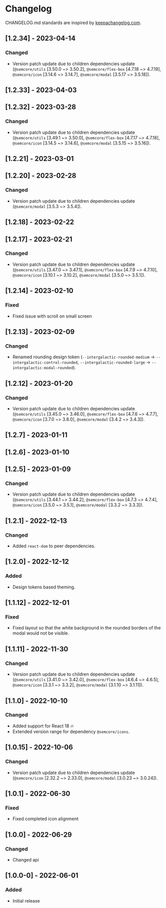 # Changelog

CHANGELOG.md standards are inspired by [keepachangelog.com](https://keepachangelog.com/en/1.0.0/).

## [1.2.34] - 2023-04-14

### Changed

- Version patch update due to children dependencies update (`@semcore/utils` [3.50.0 ~> 3.50.2], `@semcore/flex-box` [4.7.18 ~> 4.7.19], `@semcore/icon` [3.14.6 ~> 3.14.7], `@semcore/modal` [3.5.17 ~> 3.5.18]).

## [1.2.33] - 2023-04-03

## [1.2.32] - 2023-03-28

### Changed

- Version patch update due to children dependencies update (`@semcore/utils` [3.49.1 ~> 3.50.0], `@semcore/flex-box` [4.7.17 ~> 4.7.18], `@semcore/icon` [3.14.5 ~> 3.14.6], `@semcore/modal` [3.5.15 ~> 3.5.16]).

## [1.2.21] - 2023-03-01

## [1.2.20] - 2023-02-28

### Changed

- Version patch update due to children dependencies update (`@semcore/modal` [3.5.3 ~> 3.5.4]).

## [1.2.18] - 2023-02-22

## [1.2.17] - 2023-02-21

### Changed

- Version patch update due to children dependencies update (`@semcore/utils` [3.47.0 ~> 3.47.1], `@semcore/flex-box` [4.7.9 ~> 4.7.10], `@semcore/icon` [3.10.1 ~> 3.10.2], `@semcore/modal` [3.5.0 ~> 3.5.1]).

## [1.2.14] - 2023-02-10

### Fixed

- Fixed issue with scroll on small screen

## [1.2.13] - 2023-02-09

### Changed

- Renamed rounding design token (`--intergalactic-rounded-medium` -> `--intergalactic-control-rounded`, `--intergalactic-rounded-large` -> `--intergalactic-modal-rounded`).

## [1.2.12] - 2023-01-20

### Changed

- Version patch update due to children dependencies update (`@semcore/utils` [3.45.0 ~> 3.46.0], `@semcore/flex-box` [4.7.6 ~> 4.7.7], `@semcore/icon` [3.7.0 ~> 3.8.0], `@semcore/modal` [3.4.2 ~> 3.4.3]).

## [1.2.7] - 2023-01-11

## [1.2.6] - 2023-01-10

## [1.2.5] - 2023-01-09

### Changed

- Version patch update due to children dependencies update (`@semcore/utils` [3.44.1 ~> 3.44.2], `@semcore/flex-box` [4.7.3 ~> 4.7.4], `@semcore/icon` [3.5.0 ~> 3.5.1], `@semcore/modal` [3.3.2 ~> 3.3.3]).

## [1.2.1] - 2022-12-13

### Changed

- Added `react-dom` to peer dependencies.

## [1.2.0] - 2022-12-12

### Added

- Design tokens based theming.

## [1.1.12] - 2022-12-01

### Fixed

- Fixed layout so that the white background in the rounded borders of the modal would not be visible.

## [1.1.11] - 2022-11-30

### Changed

- Version patch update due to children dependencies update (`@semcore/utils` [3.41.0 ~> 3.42.0], `@semcore/flex-box` [4.6.4 ~> 4.6.5], `@semcore/icon` [3.3.1 ~> 3.3.2], `@semcore/modal` [3.1.10 ~> 3.1.11]).

## [1.1.0] - 2022-10-10

### Changed

- Added support for React 18 🔥
- Extended version range for dependency `@semcore/icons`.

## [1.0.15] - 2022-10-06

### Changed

- Version patch update due to children dependencies update (`@semcore/icon` [2.32.2 ~> 2.33.0], `@semcore/modal` [3.0.23 ~> 3.0.24]).

## [1.0.1] - 2022-06-30

### Fixed

- Fixed completed icon alignment

## [1.0.0] - 2022-06-29

### Changed

- Changed api

## [1.0.0-0] - 2022-06-01

### Added

- Initial release
